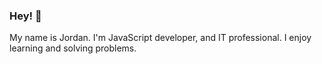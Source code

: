 ### Hey! 👋

<!--
**jordanholtdev/jordanholtdev** is a ✨ _special_ ✨ repository because its `README.md` (this file) appears on your GitHub profile.
-->

My name is Jordan. I'm JavaScript developer, and IT professional. I enjoy learning and solving problems. 




